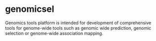 genomicsel
==========

Genomics tools platform is intended for development of comprehensive tools for genome-wide tools such as genomic wide prediction, genomic selection or genome-wide association mapping. 
